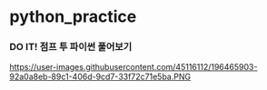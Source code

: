 # python_practice

### DO IT! 점프 투 파이썬 풀어보기
https://user-images.githubusercontent.com/45116112/196465903-92a0a8eb-89c1-406d-9cd7-33f72c71e5ba.PNG
